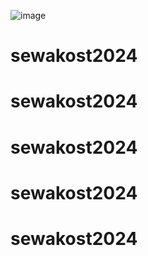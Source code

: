 ![image](https://github.com/user-attachments/assets/2de4f2c1-34c5-4d54-978c-a6455d059cb5)
# sewakost2024
# sewakost2024
# sewakost2024
# sewakost2024
# sewakost2024
